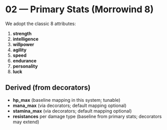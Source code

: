 # 02 — Primary Stats (Morrowind 8)

We adopt the classic 8 attributes:
1. **strength**
2. **intelligence**
3. **willpower**
4. **agility**
5. **speed**
6. **endurance**
7. **personality**
8. **luck**

## Derived (from decorators)
- **hp_max** (baseline mapping in this system; tunable)
- **mana_max** (via decorators; default mapping optional)
- **stamina_max** (via decorators; default mapping optional)
- **resistances** per damage type (baseline from primary stats; decorators may extend)
